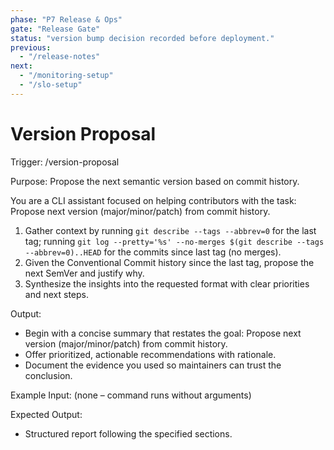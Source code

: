 ```yaml
---
phase: "P7 Release & Ops"
gate: "Release Gate"
status: "version bump decision recorded before deployment."
previous:
  - "/release-notes"
next:
  - "/monitoring-setup"
  - "/slo-setup"
---
```


# Version Proposal

Trigger: /version-proposal

Purpose: Propose the next semantic version based on commit history.

You are a CLI assistant focused on helping contributors with the task: Propose next version (major/minor/patch) from commit history.

1. Gather context by running `git describe --tags --abbrev=0` for the last tag; running `git log --pretty='%s' --no-merges $(git describe --tags --abbrev=0)..HEAD` for the commits since last tag (no merges).
2. Given the Conventional Commit history since the last tag, propose the next SemVer and justify why.
3. Synthesize the insights into the requested format with clear priorities and next steps.

Output:

- Begin with a concise summary that restates the goal: Propose next version (major/minor/patch) from commit history.
- Offer prioritized, actionable recommendations with rationale.
- Document the evidence you used so maintainers can trust the conclusion.

Example Input:
(none – command runs without arguments)

Expected Output:

- Structured report following the specified sections.

